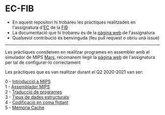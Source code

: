 # EC-FIB
- En aquest repositori hi trobareu les pràctiques realitzades en l'assignatura d'[EC](https://www.fib.upc.edu/ca/estudis/graus/grau-en-enginyeria-informatica/pla-destudis/assignatures/EC) de la [FIB](https://www.fib.upc.edu/)
- La documentació que hi trobareu és de la [pàgina web](https://docencia.ac.upc.edu/FIB/grau/EC/) de l'assignatura
- Qualsevol contribució és benvinguda (feu pull request o obriu una issue)

----------------------------------------------------------------------
Les pràctiques consiteixen en realitzar programes en assembler amb el simulador de MIPS [Mars](http://courses.missouristate.edu/KenVollmar/MARS/), recomanem llegir la [pàgina web](https://docencia.ac.upc.edu/FIB/grau/EC/) de l'assignatura per tal de configurar-lo correctament

Les pràctiques que es van realitzar durant el Q2 2020-2021 van ser:

0 - [Introducció a MIPS](https://github.com/miquelt9/EC-FIB/tree/main/Pr%C3%A0ctiques/Pr%C3%A0ctica%200)  
1 - [Assemblador MIPS](https://github.com/miquelt9/EC-FIB/tree/main/Pr%C3%A0ctiques/Pr%C3%A0ctica%201)  
2 - [Traducció de programes](https://github.com/miquelt9/EC-FIB/tree/main/Pr%C3%A0ctiques/Pr%C3%A0ctica%202)  
3 - [Tipus de dades estructurats](https://github.com/miquelt9/EC-FIB/tree/main/Pr%C3%A0ctiques/Pr%C3%A0ctica%203)   
4 - [Codificació en coma flotant](https://github.com/miquelt9/EC-FIB/tree/main/Pr%C3%A0ctiques/Pr%C3%A0ctica%204)   
5 - [Memoria Cache](https://github.com/miquelt9/EC-FIB/tree/main/Pr%C3%A0ctiques/Pr%C3%A0ctica%205)   
